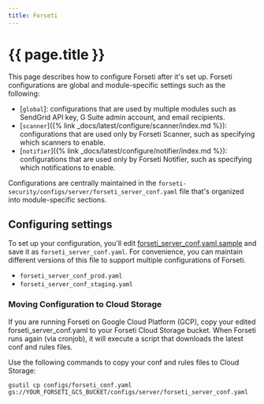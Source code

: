 ```yaml
---
title: Forseti
---
```


# {{ page.title }}

This page describes how to configure Forseti after it's set up. Forseti configurations
are global and module-specific settings such as the following:

-   [`global`]: configurations that are used by multiple modules such as SendGrid API key,
    G Suite admin account, and email recipients.
-   [`scanner`]({% link _docs/latest/configure/scanner/index.md %}): configurations that are used only by Forseti Scanner, such as
    specifying which scanners to enable.
-   [`notifier`]({% link _docs/latest/configure/notifier/index.md %}): configurations that are used only by Forseti Notifier, such as
    specifying which notifications to enable.

Configurations are centrally maintained in the
`forseti-security/configs/server/forseti_server_conf.yaml` file that's organized into
module-specific sections.

## Configuring settings

To set up your configuration, you'll edit
[forseti_server_conf.yaml.sample](https://github.com/GoogleCloudPlatform/forseti-security/blob/2.0-dev/configs/server/forseti_conf_server.yaml.sample)
and save it as `forseti_server_conf.yaml`. For convenience, you can maintain different
versions of this file to support multiple configurations of Forseti.

-   `forseti_server_conf_prod.yaml`
-   `forseti_server_conf_staging.yaml`


### Moving Configuration to Cloud Storage

If you are running Forseti on Google Cloud Platform (GCP), copy your edited forseti_server_conf.yaml to
your Forseti Cloud Storage bucket. When Forseti runs again (via cronjob), it will execute a
script that downloads the latest conf and rules files.

Use the following commands to copy your conf and rules files to Cloud Storage:

```
gsutil cp configs/forseti_conf.yaml gs://YOUR_FORSETI_GCS_BUCKET/configs/server/forseti_server_conf.yaml
```
